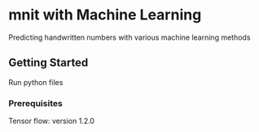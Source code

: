 # mnit with Machine Learning
Predicting handwritten numbers with various machine learning methods

## Getting Started
Run python files

### Prerequisites
Tensor flow: version 1.2.0


